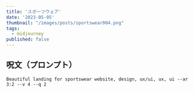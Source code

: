 ```yaml
---
title: 'スポーツウェア'
date: '2023-05-05'
thumbnail: "/images/posts/sportswear004.png"
tags:
  - midjourney
published: false
---
```


## 呪文（プロンプト）
```
Beautiful landing for sportswear website, design, ux/ui, ux, ui --ar 3:2 --v 4 --q 2
```